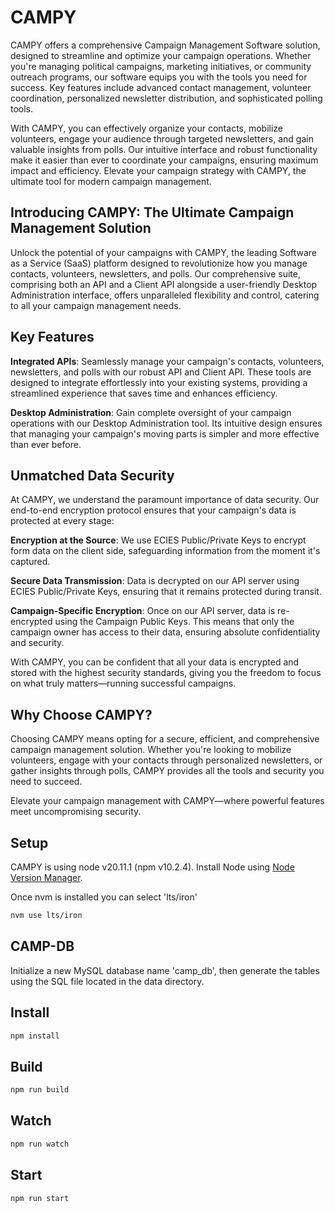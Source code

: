 # CAMPY

CAMPY offers a comprehensive Campaign Management Software solution, designed to streamline and optimize your campaign operations. Whether you're managing political campaigns, marketing initiatives, or community outreach programs, our software equips you with the tools you need for success. Key features include advanced contact management, volunteer coordination, personalized newsletter distribution, and sophisticated polling tools. 

With CAMPY, you can effectively organize your contacts, mobilize volunteers, engage your audience through targeted newsletters, and gain valuable insights from polls. Our intuitive interface and robust functionality make it easier than ever to coordinate your campaigns, ensuring maximum impact and efficiency. Elevate your campaign strategy with CAMPY, the ultimate tool for modern campaign management.

## Introducing CAMPY: The Ultimate Campaign Management Solution

Unlock the potential of your campaigns with CAMPY, the leading Software as a Service (SaaS) platform designed to revolutionize how you manage contacts, volunteers, newsletters, and polls. Our comprehensive suite, comprising both an API and a Client API alongside a user-friendly Desktop Administration interface, offers unparalleled flexibility and control, catering to all your campaign management needs.

## Key Features

**Integrated APIs**: Seamlessly manage your campaign's contacts, volunteers, newsletters, and polls with our robust API and Client API. These tools are designed to integrate effortlessly into your existing systems, providing a streamlined experience that saves time and enhances efficiency.

**Desktop Administration**: Gain complete oversight of your campaign operations with our Desktop Administration tool. Its intuitive design ensures that managing your campaign's moving parts is simpler and more effective than ever before.

## Unmatched Data Security

At CAMPY, we understand the paramount importance of data security. Our end-to-end encryption protocol ensures that your campaign's data is protected at every stage:

**Encryption at the Source**: We use ECIES Public/Private Keys to encrypt form data on the client side, safeguarding information from the moment it's captured.

**Secure Data Transmission**: Data is decrypted on our API server using ECIES Public/Private Keys, ensuring that it remains protected during transit.

**Campaign-Specific Encryption**: Once on our API server, data is re-encrypted using the Campaign Public Keys. This means that only the campaign owner has access to their data, ensuring absolute confidentiality and security.

With CAMPY, you can be confident that all your data is encrypted and stored with the highest security standards, giving you the freedom to focus on what truly matters—running successful campaigns.

## Why Choose CAMPY?

Choosing CAMPY means opting for a secure, efficient, and comprehensive campaign management solution. Whether you're looking to mobilize volunteers, engage with your contacts through personalized newsletters, or gather insights through polls, CAMPY provides all the tools and security you need to succeed.

Elevate your campaign management with CAMPY—where powerful features meet uncompromising security.

## Setup
CAMPY is using node v20.11.1 (npm v10.2.4). Install Node using [Node Version Manager](https://github.com/nvm-sh/nvm?tab=readme-ov-file#installing-and-updating).

Once nvm is installed you can select 'lts/iron'
```sh
nvm use lts/iron
```

## CAMP-DB
Initialize a new MySQL database name 'camp_db', then generate the tables using the SQL file located in the data directory.

## Install
```sh
npm install
```

## Build
```sh
npm run build
```

## Watch
```sh
npm run watch
```

## Start
```sh
npm run start
```
